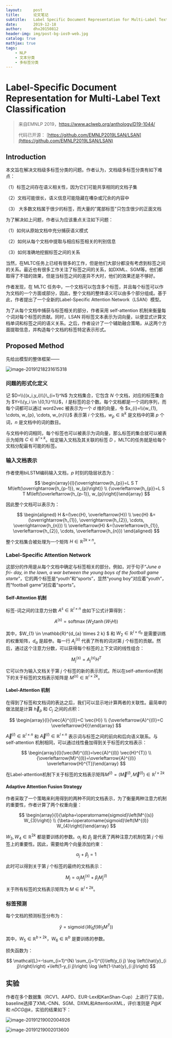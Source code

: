 ```yaml
---
layout:     post
title:      论文笔记
subtitle:   Label Specific Document Representation for Multi-Label Text Classification
date:       2019-12-18
author:     dhx20150812
header-img: img/post-bg-ios9-web.jpg
catalog: true
mathjax: true
tags:
    - NLP
    - 文本分类
    - 多标签分类
---
```


# Label-Specific Document Representation for Multi-Label Text Classification

>   来自EMNLP 2019，https://www.aclweb.org/anthology/D19-1044/
>
>   代码已开源： [https://github.com/EMNLP2019LSAN/LSAN](https://github.com/EMNLP2019LSAN/LSAN)

## Introduction

本文旨在解决文档级多标签分类的问题。作者认为，文档级多标签分类有如下难点：

（1）标签之间存在语义相关性，因为它们可能共享相同的文档子集

（2）文档可能很长，语义信息可能隐藏在嘈杂或冗余的内容中

（3） 大多数文档属于很少的标签，而大量的"尾部标签"只包含很少的正面文档

为了解决如上问题，作者认为应该重点关注如下问题：

（1）如何从原始文档中充分捕获语义模式

（2）如何从每个文档中提取与相应标签相关的判别信息

（3）如何准确地挖掘标签之间的关系

当然，在MLTC任务上已经有很多的工作，但是他们大部分都没有考虑到标签之间的关系。最近也有很多工作关注了标签之间的关系，如DXML、SGM等。他们都取得了不错的效果，但是当标签之间的差异不大时，他们的效果还是不够好。

作者发现，在 MLTC 任务中，一个文档可以包含多个标签，并且每个标签可以作为文档的一个方面或部分，因此，整个文档的整体语义可以由多个部分组成。基于此，作者提出了一个全新的Label-Specific Attention Network（LSAN）模型。

为了从每个文档中捕获与标签相关的部分，作者采用 self-attention 机制来衡量每个词对每个标签的贡献。同时，LSAN 将标签文本表示为词向量，以便显式计算文档单词和标签之间的语义关系。之后，作者设计了一个辅助融合策略，从这两个方面提取信息，并构造每个文档的标签特定表示形式。

## Proposed Method

先给出模型的整体框架——

![image-20191218231615318](https://note.youdao.com/yws/api/personal/file/WEB4358d479ed563e2aac154362ed5156f1?method=download&shareKey=dc63a9310158f42bafa02750a9d80c34)

### 问题的形式化定义

记 $D=\\{(x_i,y_i)\\}\_{i=1}^N$ 为文档集合，它包含 $N$ 个文档，对应的标签集合为 $Y=\\{y_i \in \{0,1\}^l\\}$，$l$ 是标签的总个数。每个文档都是一个词的序列，而每个词都可以通过 word2vec 被表示为一个  $d$ 维的向量，令 $x_{i}=\\{w_{1}, \cdots, w_{p}, \cdots, w_{n}\\}$ 表示第 $i$ 个文档，$w_p \in \mathbb{R}^k$ 是文档中的第 $p$ 个词，$n$ 是文档中的词的数目。

与文档中的词相同，每个标签也可以被表示为词向量，那么标签的集合就可以被表示为矩阵 $C \in \mathbb{R}^{l \times k}$。给定输入文档及其关联的标签 $D$ ，MLTC的任务就是给每个文档分配最有可能的标签。

### 输入文档表示

作者使用biLSTM编码输入文档，$p$ 时刻的隐层状态为：

$$
\begin{array}{l}{\overrightarrow{h_{p}}=L S T M\left(\overrightarrow{h_{p-1}}, w_{p}\right)} \\ {\overleftarrow{h_{p}}=L S T M\left(\overleftarrow{h_{p-1}}, w_{p}\right)}\end{array}
$$

因此整个文档可以表示为：

$$
\begin{aligned} H &=(\vec{H}, \overleftarrow{H}) \\ \vec{H} &=(\overrightarrow{h_{1}}, \overrightarrow{h_{2}}, \cdots, \overrightarrow{h_{n}}) \\ \overleftarrow{H} &=(\overleftarrow{h_{1}}, \overleftarrow{h_{2}}, \cdots, \overleftarrow{h_{n}}) \end{aligned}
$$

整个文档集合被处理为一个矩阵 $H \in \mathbb{R}^{2k \times n}$。

### Label-Specific Attention Network

这部分的作用是从每个文档中确定与标签相关的部分。例如，对于句子“*June a fri- day, in the lawn, a war between the young boys of the football game starte*”，它的两个标签是“youth”和“sports”，显然“young boy”对应着“youth”，而“football game”对应着“sports”。
#### Self-Attention 机制

标签-词之间的注意力分数 $A^s \in \mathbb{R}^{l \times n}$ 由如下公式计算得到：

$$
A^{(s)}=\operatorname{softmax}\left(W_{2} \tanh \left(W_{1} H\right)\right)
$$

其中，$W_{1} \in \mathbb{R}^{d_{a} \times 2 k} $ 和 $W_{2} \in \mathbb{R}^{l \times d_{a}}$ 是需要训练的权重矩阵，$d_a$ 是超参。每一行 $A_j^{(s)}$ 代表了所有的词对第 $j$ 个标签的贡献。然后，通过这个注意力分数，可以获得每个标签的上下文词的线性组合：

$$
M_{j}^{(s)}=A_{j}^{(s)} H^{T}
$$

它可以作为输入文档关于第 $j$ 个标签的新的表示形式。所以在self-attention机制下的关于标签的文档表示矩阵是 $M^{(s)} \in \mathbb{R}^{l \times 2k}$。

#### Label-Attention 机制

在得到了标签和文档词的表达之后，我们可以显示地计算两者的关联性。最简单的做法就是计算 $\vec{h}_{p}$ 和 $C_j$ 之间的点积：

$$
\begin{array}{l}{\vec{A}^{(l)}=C \vec{H}} \\ {\overleftarrow{A}^{(l)}=C \overleftarrow{H}}\end{array}
$$

$\overrightarrow{A}^{(l)} \in \mathbb{R}^{l \times n}$ 和 $\overleftarrow{A}^{(l)} \in \mathbb{R}^{l \times n}$ 表示词与标签之间的前向和后向语义联系。与self-attention 机制相同，可以通过线性叠加得到关于标签的文档表示：

$$
\begin{array}{l}{\vec{M}^{(l)}=\vec{A}^{(l)} \vec{H}^{T}} \\ {\overleftarrow{M}^{(l)}=\overleftarrow{A}^{(l)} \overleftarrow{H}^{T}}\end{array}
$$

在Label-attention机制下关于标签的文档表示矩阵$M^{(l)}=\left(\vec{M}^{(l)}, \overleftarrow{M}^{(l)}\right) \in \mathbb{R}^{l \times 2 k}$

#### Adaptive Attention Fusion Strategy

作者采取了一个策略来利用得到的两种不同的文档表示，为了衡量两种注意力机制的重要性，作者计算了两个权重向量：

$$
\begin{array}{l}{\alpha=\operatorname{sigmoid}\left(M^{(s)} W_{3}\right)} \\ {\beta=\operatorname{sigmoid}\left(M^{(l)} W_{4}\right)}\end{array}
$$

$W_{3}, W_{4} \in \mathbb{R}^{2 k}$ 都是要训练的参数。$\alpha_j$ 和 $\beta_j$ 是代表了两种注意力机制在第 $j$ 个标签上的重要性。因此，需要给两个向量添加约束：

$$
\alpha_j + \beta_j = 1
$$

此时可以得到关于第 $j$ 个标签的最终的文档表示：

$$
M_{j} =\alpha_{j} M_{j}^{(s)}+\beta_{j} M_{j}^{(l)}
$$

关于所有标签的文档表示矩阵为 $M \in \mathbb{R}^{l \times 2k}$。

### 标签预测

每个文档的预测标签分布为：

$$
\hat{y}=\operatorname{sigmoid}\left(W_{6} f\left(W_{5} M^{T}\right)\right)
$$

其中，$W_{5} \in \mathbb{R}^{b \times 2 k}$，$W_{6} \in \mathbb{R}^{b}$ 是要训练的参数。

损失函数为：

$$
\mathcal{L}=-\sum_{i=1}^{N} \sum_{j=1}^{l}\left(y_{i j} \log \left(\hat{y}_{i j}\right)\right) +\left(1-y_{i j}\right) \log \left(1-\hat{y}_{i j}\right)
$$


## 实验

作者在多个数据集（RCV1、AAPD、EUR-Lex和KanShan-Cup）上进行了实验，baseline选择了XML-CNN、SGM、DXML和AttentionXML，评价准则是 $P@K$ 和 $nDCG@k$，实验的结果如下：

![image-20191219002004926](https://note.youdao.com/yws/api/personal/file/WEBa2ccc00f16979be40ca94598a0cc52f4?method=download&shareKey=9d613582a52d0ab160e1773912df972e)

![image-20191219002013600](https://note.youdao.com/yws/api/personal/file/WEBebba867d9666903a295df4b14788f9a3?method=download&shareKey=66fe38ade6c1c1c270ba681f5633ff66)




